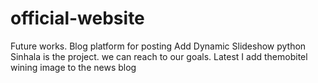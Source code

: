 # official-website

Future works.
Blog platform for posting
Add Dynamic Slideshow 
python Sinhala is the project. we can reach to our goals.
Latest I add themobitel wining image to the news blog

